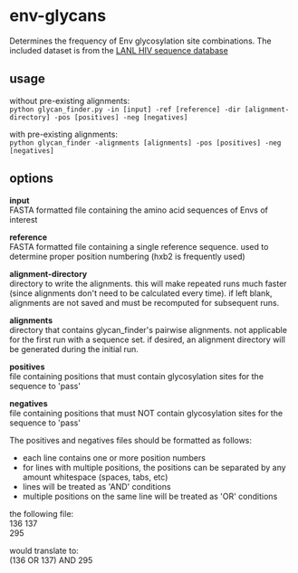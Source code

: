 env-glycans
===========

Determines the frequency of Env glycosylation site combinations. The included dataset is from the [LANL HIV sequence database](http://www.hiv.lanl.gov/components/sequence/HIV/search/search.html)


## usage
without pre-existing alignments:  
`python glycan_finder.py -in [input] -ref [reference] -dir [alignment-directory] -pos [positives] -neg [negatives]`

with pre-existing alignments:  
`python glycan_finder -alignments [alignments] -pos [positives] -neg [negatives]`


## options

**input**  
FASTA formatted file containing the amino acid sequences of Envs of interest

**reference**  
FASTA formatted file containing a single reference sequence. used to determine proper position numbering (hxb2 is frequently used)

**alignment-directory**  
directory to write the alignments. this will make repeated runs much faster (since alignments don't need to be calculated every time). if left blank, alignments are not saved and must be recomputed for subsequent runs.

**alignments**  
directory that contains glycan_finder's pairwise alignments. not applicable for the first run with a sequence set. if desired, an alignment directory will be generated during the initial run.

**positives**  
file containing positions that must contain glycosylation sites for the sequence to 'pass'

**negatives**  
file containing positions that must NOT contain glycosylation sites for the sequence to 'pass'

The positives and negatives files should be formatted as follows:
* each line contains one or more position numbers
* for lines with multiple positions, the positions can be separated by any amount whitespace (spaces, tabs, etc)
* lines will be treated as 'AND' conditions
* multiple positions on the same line will be treated as 'OR' conditions

the following file:  
136 137  
295

would translate to:  
(136 OR 137) AND 295
